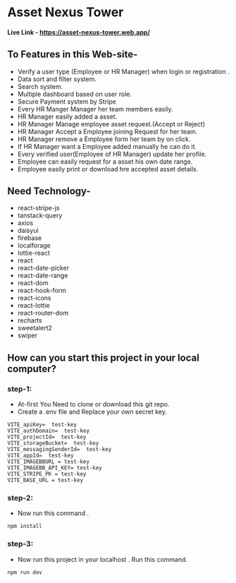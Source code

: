 # Asset Nexus Tower
#### Live Link - https://asset-nexus-tower.web.app/

## To Features in this Web-site-
- Verify a user type (Employee or HR Manager) when login or registration .
- Data sort and filter system.
- Search system.
- Multiple dashboard based on user role.
- Secure Payment system by Stripe
- Every HR Manger Manager her team members easily.
- HR Manager easily added a asset.
- HR Manager Manage employee asset request.(Accept or Reject)
- HR Manager Accept a Employee joining Request for her team.
- HR Manager remove a Employee form her team by on click.
- If HR Manager want a Employee added manually he can do it.
- Every verified user(Employee of HR Manager) update her profile.
- Employee can easily request for a asset his own date range.
- Employee easily print or download hre accepted asset details. 


## Need Technology-
- react-stripe-js
- tanstack-query
- axios
- daisyui
- firebase
- localforage
- lottie-react
- react
- react-date-picker
- react-date-range
- react-dom
- react-hook-form
- react-icons
- react-lottie
- react-router-dom
- recharts
- sweetalert2
- swiper


## How can you start this project in your local computer?

### step-1:

- At-first You Need to clone or download this git repo.
- Create a .env file and Replace your own secret key.

```
VITE_apiKey=  test-key
VITE_authDomain=  test-key
VITE_projectId=  test-key
VITE_storageBucket=  test-key
VITE_messagingSenderId=  test-key
VITE_appId=  test-key
VITE_IMAGEBBURL = test-key
VITE_IMAGEBB_API_KEY= test-key
VITE_STRIPE_PK = test-key
VITE_BASE_URL = test-key
```

### step-2:
- Now run this command .
```
npm install 
```

### step-3:
- Now run this project in your localhost . Run this command.

```
npm run dev
```
